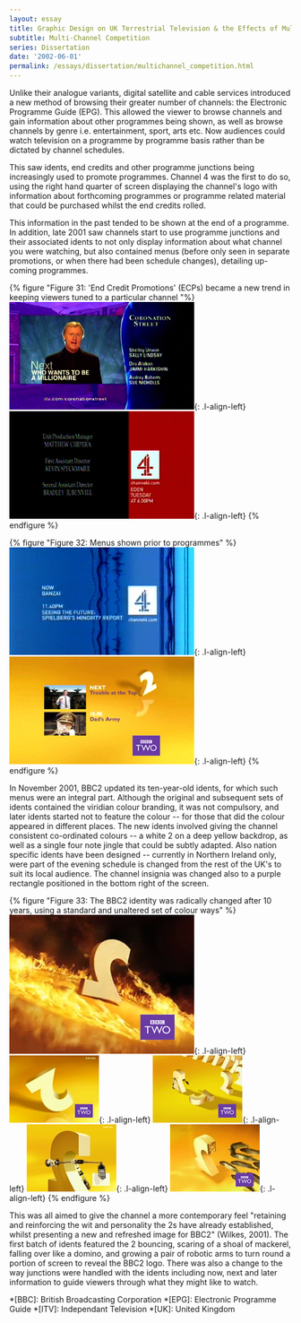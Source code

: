 ```yaml
---
layout: essay
title: Graphic Design on UK Terrestrial Television & the Effects of Multi-Channel Growth
subtitle: Multi-Channel Competition
series: Dissertation
date: '2002-06-01'
permalink: /essays/dissertation/multichannel_competition.html
---
```

Unlike their analogue variants, digital satellite and cable services introduced a new method of browsing their greater number of channels: the Electronic Programme Guide (EPG). This allowed the viewer to browse channels and gain information about other programmes being shown, as well as browse channels by genre i.e. entertainment, sport, arts etc. Now audiences could watch television on a programme by programme basis rather than be dictated by channel schedules.

This saw idents, end credits and other programme junctions being increasingly used to promote programmes. Channel 4 was the first to do so, using the right hand quarter of screen displaying the channel's logo with information about forthcoming programmes or programme related material that could be purchased whilst the end credits rolled.

This information in the past tended to be shown at the end of a programme. In addition, late 2001 saw channels start to use programme junctions and their associated idents to not only display information about what channel you were watching, but also contained menus (before only seen in separate promotions, or when there had been schedule changes), detailing up-coming programmes. 

{% figure "Figure 31: 'End Credit Promotions' (ECPs) became a new trend in keeping viewers tuned to a particular channel "%}
![ITV End Credit Promotion](/assets/images/essays/dissertation/figure-31a.png){: .l-align-left}
![Channel 4 End Credit Promotion](/assets/images/essays/dissertation/figure-31b.png){: .l-align-left}
{% endfigure %}

{% figure "Figure 32: Menus shown prior to programmes" %}
![Channel 4 Programme Menu](/assets/images/essays/dissertation/figure-32a.png){: .l-align-left} 
![BBC2 Programme Menu](/assets/images/essays/dissertation/figure-32b.png){: .l-align-left} 
{% endfigure %}

In November 2001, BBC2 updated its ten-year-old idents, for which such menus were an integral part. Although the original and subsequent sets of idents contained the viridian colour branding, it was not compulsory, and later idents started not to feature the colour -- for those that did the colour appeared in different places. The new idents involved giving the channel consistent co-ordinated colours -- a white 2 on a deep yellow backdrop, as well as a single four note jingle that could be subtly adapted. Also nation specific idents have been designed -- currently in Northern Ireland only, were part of the evening schedule is changed from the rest of the UK's to suit its local audience. The channel insignia was changed also to a purple rectangle positioned in the bottom right of the screen.

{% figure "Figure 33: The BBC2 identity was radically changed after 10 years, using a standard and unaltered set of colour ways" %}
![BBC Two 'Fire' ident, 2003](/assets/images/essays/dissertation/figure-33a.png){: .l-align-left}
![BBC Two 'Bounce' ident, 2001](/assets/images/essays/dissertation/figure-33b.png){: .l-align-left}
![BBC Two 'Domino' ident, 2001](/assets/images/essays/dissertation/figure-33c.png){: .l-align-left}
![BBC Two 'Logo' ident, 2001](/assets/images/essays/dissertation/figure-33d.png){: .l-align-left}
![BBC Two 'Fish' ident, 2001](/assets/images/essays/dissertation/figure-33e.png){: .l-align-left}
{% endfigure %}

This was all aimed to give the channel a more contemporary feel "retaining and reinforcing the wit and personality the 2s have already established, whilst presenting a new and refreshed image for BBC2" (Wilkes, 2001). The first batch of idents featured the 2 bouncing, scaring of a shoal of mackerel, falling over like a domino, and growing a pair of robotic arms to turn round a portion of screen to reveal the BBC2 logo. There was also a change to the way junctions were handled with the idents including now, next and later information to guide viewers through what they might like to watch.

*[BBC]: British Broadcasting Corporation
*[EPG]: Electronic Programme Guide
*[ITV]: Independant Television
*[UK]: United Kingdom
